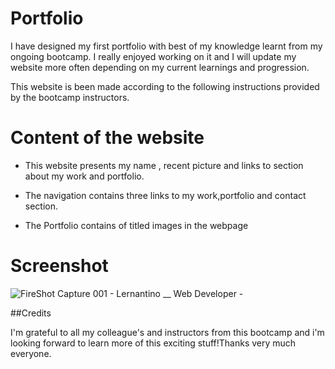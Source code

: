 # Portfolio

I have designed my first portfolio with best of my knowledge learnt from my ongoing bootcamp. I really enjoyed working on it and I will update my website more often depending on my current learnings and progression.

This website is been made according to the following instructions provided by the bootcamp instructors. 

# Content of the website 

- This website presents my name , recent picture and links to section about my work and portfolio. 

- The navigation contains three links to my work,portfolio and contact section.

- The Portfolio contains of titled images in the webpage

# Screenshot

![FireShot Capture 001 - Lernantino __ Web Developer - ](https://user-images.githubusercontent.com/113493756/207471749-ea2c948c-a73f-4792-83e9-3bf92caf5c9e.png)


##Credits

I'm grateful to all my colleague's and instructors from this bootcamp and i'm looking forward to learn more of this exciting stuff!Thanks very much everyone.




